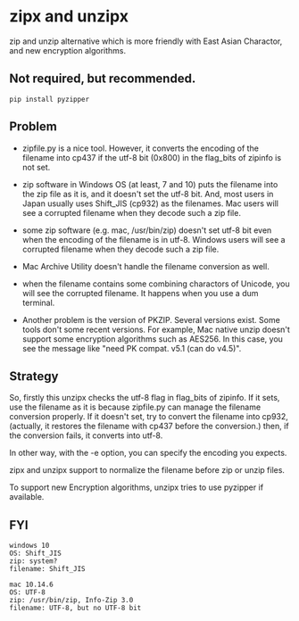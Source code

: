 zipx and unzipx
===============

zip and unzip alternative which is more friendly with East Asian Charactor,
and new encryption algorithms.

## Not required, but recommended.

```
pip install pyzipper
```

## Problem

- zipfile.py is a nice tool.  However, it converts the encoding of the filename
  into cp437 if the utf-8 bit (0x800) in the flag_bits of zipinfo is not set.

- zip software in Windows OS (at least, 7 and 10) puts the filename
  into the zip file as it is, and it doesn't set the utf-8 bit.
  And, most users in Japan usually uses Shift_JIS (cp932) as the filenames.
  Mac users will see a corrupted filename when they decode such a zip file.

- some zip software (e.g. mac, /usr/bin/zip) doesn't set utf-8 bit
  even when the encoding of the filename is in utf-8.
  Windows users will see a corrupted filename when they decode such a zip file.

- Mac Archive Utility doesn't handle the filename conversion as well.

- when the filename contains some combining charactors of Unicode,
  you will see the corrupted filename.  It happens when you use a dum terminal.

- Another problem is the version of PKZIP.  Several versions exist.  Some
  tools don't some recent versions.  For example, Mac native unzip
  doesn't support some encryption algorithms such as AES256.  In this case,
  you see the message like "need PK compat. v5.1 (can do v4.5)".

## Strategy

So, firstly this unzipx checks the utf-8 flag in flag_bits of zipinfo.
If it sets, use the filename as it is because zipfile.py can manage
the filename conversion properly.
If it doesn't set, try to convert the filename into cp932,
(actually, it restores the filename with cp437 before the conversion.)
then, if the conversion fails, it converts into utf-8.

In other way, with the -e option, you can specify the encoding you expects.

zipx and unzipx support to normalize the filename before zip or unzip files.

To support new Encryption algorithms, unzipx tries to use pyzipper if available.

## FYI

```
windows 10
OS: Shift_JIS
zip: system?
filename: Shift_JIS

mac 10.14.6
OS: UTF-8
zip: /usr/bin/zip, Info-Zip 3.0
filename: UTF-8, but no UTF-8 bit
```

